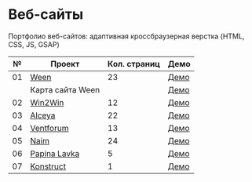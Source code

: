 # Веб-сайты

Портфолио веб-сайтов: адаптивная кроссбраузерная верстка (HTML, CSS, JS, GSAP)

| №  | Проект                                                                                      | Кол. страниц  | Демо                                                    |
| -- | ------------------------------------------------------------------------------------------- | ------------- | ------------------------------------------------------- |
| 01 | [Ween](https://github.com/inteltone/web-sites/tree/master/ween)                             | 23            | [Демо](https://inteltone.ru/web-sites/ween/)            |
|    | Карта сайта Ween                                                                            |               | [Демо](https://inteltone.ru/web-sites/ween/map.html)    |
| 02 | [Win2Win](https://github.com/inteltone/web-sites/tree/master/win2win)                       | 12            | [Демо](https://inteltone.ru/web-sites/win2win/)         |
| 03 | [Alceya](https://github.com/inteltone/web-sites/tree/master/alceya)                         | 22            | [Демо](https://inteltone.ru/web-sites/alceya/)          |
| 04 | [Ventforum](https://github.com/inteltone/web-sites/tree/master/ventforum)                   | 13            | [Демо](https://inteltone.ru/web-sites/ventforum/)       |
| 05 | [Naim](https://github.com/inteltone/web-sites/tree/master/naim)                             | 24            | [Демо](https://inteltone.ru/web-sites/naim/)            |
| 06 | [Papina Lavka](https://github.com/inteltone/web-sites/tree/master/papina-lavka)             |  5            | [Демо](https://inteltone.ru/web-sites/papina-lavka/)    |
| 07 | [Konstruct](https://github.com/inteltone/web-sites/tree/master/konstruct)                   |  1            | [Демо](https://inteltone.ru/web-sites/konstruct/)       |
